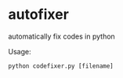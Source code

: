 # autofixer
automatically fix codes in python



Usage:


```diff
python codefixer.py [filename]
```



